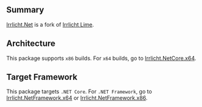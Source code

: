 ## Summary

[Irrlicht.Net](https://github.com/slater1/Irrlicht.Net) is a fork of [Irrlicht Lime](https://github.com/greenya/irrlichtlime).

## Architecture

This package supports `x86` builds. For `x64` builds, go to [Irrlicht.NetCore.x64](https://www.nuget.org/packages/Irrlicht.NetCore.x64).

## Target Framework

This package targets `.NET Core`. For `.NET Framework`, go to [Irrlicht.NetFramework.x64](https://www.nuget.org/packages/Irrlicht.NetFramework.x64) or [Irrlicht.NetFramework.x86](https://www.nuget.org/packages/Irrlicht.NetFramework.x86).